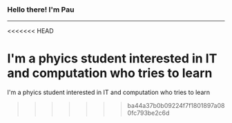 ### Hello there! I'm Pau
 ___
<<<<<<< HEAD

I'm a phyics student interested in IT and computation who tries to learn
=======
 
 I'm a phyics student interested in IT and computation who tries to learn 
>>>>>>> ba44a37b0b09224f7f1801897a080fc793be2c6d
